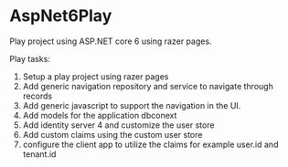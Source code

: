 # AspNet6Play
Play project using ASP.NET core 6 using razer pages.

Play tasks:
1. Setup a play project using razer pages
2. Add generic navigation repository and service to navigate through records
3. Add generic javascript to support the navigation in the UI.
4. Add models for the application dbconext
5. Add identity server 4 and customize the user store
6. Add custom claims using the custom user store
7. configure the client app to utilize the claims for example user.id and tenant.id
